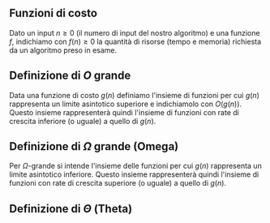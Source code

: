 
## Funzioni di costo
Dato un input $n \geq 0$ (il numero di input del nostro algoritmo) e una funzione $f$, indichiamo con $f(n) \geq 0$ la quantità di risorse (tempo e memoria) richiesta da un algoritmo preso in esame.
## Definizione di $O$ grande
Data una funzione di costo $g(n)$  definiamo l'insieme di funzioni per cui $g(n)$ rappresenta un limite asintotico superiore e indichiamolo con $O(g(n))$.
Questo insieme rappresenterà quindi l'insieme di funzioni con rate di crescita inferiore (o uguale) a quello di $g(n)$.
## Definizione di $\Omega$ grande (Omega)
Per $\Omega$-grande si intende l'insieme delle funzioni per cui $g(n)$ rappresenta un limite asintotico inferiore.
Questo insieme rappresenterà quindi l'insieme di funzioni con rate di crescita superiore (o uguale) a quello di $g(n)$.
## Definizione di $\Theta$ (Theta)
